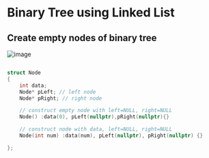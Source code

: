 # Binary Tree using Linked List

## Create empty nodes of binary tree

![image](https://github.com/smitesht/datastructures/assets/52151346/1d4f1718-d858-4a12-82bb-a186b63fbe6c)


```c++

struct Node
{
    int data;
    Node* pLeft; // left node
    Node* pRight; // right node

    // construct empty node with left=NULL, right=NULL
    Node() :data(0), pLeft(nullptr),pRight(nullptr){}

    // construct node with data, left=NULL, right=NULL
    Node(int num) :data(num), pLeft(nullptr), pRight(nullptr) {}

};

```
